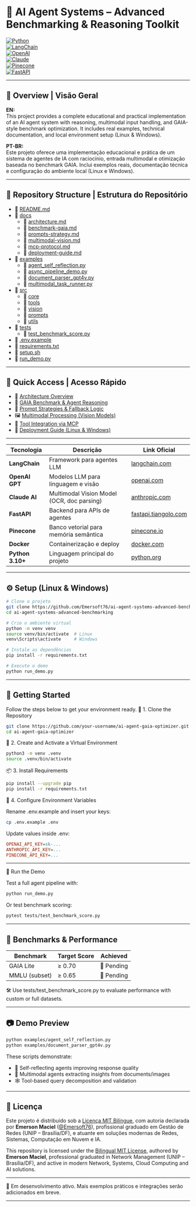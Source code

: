 # 🧠 AI Agent Systems – Advanced Benchmarking & Reasoning Toolkit  

[![Python](https://img.shields.io/badge/Python-3.10%2B-blue?logo=python&logoColor=white)](https://www.python.org/)  
[![LangChain](https://img.shields.io/badge/LangChain-Framework-informational?logo=langchain&color=blue)](https://www.langchain.com/)  
[![OpenAI](https://img.shields.io/badge/OpenAI-LLMs-green?logo=openai&logoColor=white)](https://openai.com/)  
[![Claude](https://img.shields.io/badge/Claude-Vision-orange)](https://www.anthropic.com/index/claude)  
[![Pinecone](https://img.shields.io/badge/Pinecone-VectorDB-blueviolet?logo=data&logoColor=white)](https://www.pinecone.io/)  
[![FastAPI](https://img.shields.io/badge/FastAPI-Backend-success?logo=fastapi)](https://fastapi.tiangolo.com/)  

---

## 📘 Overview | Visão Geral

**EN:**  
This project provides a complete educational and practical implementation of an AI agent system with reasoning, multimodal input handling, and GAIA-style benchmark optimization. It includes real examples, technical documentation, and local environment setup (Linux & Windows).

**PT-BR:**  
Este projeto oferece uma implementação educacional e prática de um sistema de agentes de IA com raciocínio, entrada multimodal e otimização baseada no benchmark GAIA. Inclui exemplos reais, documentação técnica e configuração do ambiente local (Linux e Windows).

---

## 📂 Repository Structure | Estrutura do Repositório

- 📄 [README.md](README.md)  
- 📁 [docs](docs/)  
  - 📄 [architecture.md](docs/architecture.md)  
  - 📄 [benchmark-gaia.md](docs/benchmark-gaia.md)  
  - 📄 [prompts-strategy.md](docs/prompts-strategy.md)  
  - 📄 [multimodal-vision.md](docs/multimodal-vision.md)  
  - 📄 [mcp-protocol.md](docs/mcp-protocol.md)  
  - 📄 [deployment-guide.md](docs/deployment-guide.md)  
- 📁 [examples](examples/)  
  - 📄 [agent_self_reflection.py](examples/agent_self_reflection.py)  
  - 📄 [async_pipeline_demo.py](examples/async_pipeline_demo.py)  
  - 📄 [document_parser_gpt4v.py](examples/document_parser_gpt4v.py)  
  - 📄 [multimodal_task_runner.py](examples/multimodal_task_runner.py)  
- 📁 [src](src/)  
  - 📁 [core](src/core/)  
  - 📁 [tools](src/tools/)  
  - 📁 [vision](src/vision/)  
  - 📁 [prompts](src/prompts/)  
  - 📁 [utils](src/utils/)  
- 📁 [tests](tests/)  
  - 📄 [test_benchmark_score.py](tests/test_benchmark_score.py)  
- 📄 [.env.example](.env.example)  
- 📄 [requirements.txt](requirements.txt)  
- 📄 [setup.sh](setup.sh)  
- 📄 [run_demo.py](run_demo.py)

---

## 🔗 Quick Access | Acesso Rápido

- 📘 [Architecture Overview](docs/architecture.md)  
- 🧠 [GAIA Benchmark & Agent Reasoning](docs/benchmark-gaia.md)  
- 🔁 [Prompt Strategies & Fallback Logic](docs/prompts-strategy.md)  
- 🖼️ [Multimodal Processing (Vision Models)](docs/multimodal-vision.md)  
- 🔧 [Tool Integration via MCP](docs/mcp-protocol.md)  
- 🚀 [Deployment Guide (Linux & Windows)](docs/deployment-guide.md)

---

  | Tecnologia       | Descrição                                  | Link Oficial                                            |
| ---------------- | ------------------------------------------ | ------------------------------------------------------- |
| **LangChain**    | Framework para agentes LLM                 | [langchain.com](https://www.langchain.com)              |
| **OpenAI GPT**   | Modelos LLM para linguagem e visão         | [openai.com](https://openai.com)                        |
| **Claude AI**    | Multimodal Vision Model (OCR, doc parsing) | [anthropic.com](https://www.anthropic.com/index/claude) |
| **FastAPI**      | Backend para APIs de agentes               | [fastapi.tiangolo.com](https://fastapi.tiangolo.com)    |
| **Pinecone**     | Banco vetorial para memória semântica      | [pinecone.io](https://www.pinecone.io)                  |
| **Docker**       | Containerização e deploy                   | [docker.com](https://www.docker.com/)                   |
| **Python 3.10+** | Linguagem principal do projeto             | [python.org](https://www.python.org/)                   |

---

## ⚙️ Setup (Linux & Windows)
```bash
# Clone o projeto
git clone https://github.com/Emersoft76/ai-agent-systems-advanced-benchmarking.git
cd ai-agent-systems-advanced-benchmarking

# Crie o ambiente virtual
python -m venv venv
source venv/bin/activate  # Linux
venv\Scripts\activate     # Windows

# Instale as dependências
pip install -r requirements.txt

# Execute o demo
python run_demo.py
```
---

## 🚀 Getting Started

Follow the steps below to get your environment ready.
🧩 1. Clone the Repository
```bash
git clone https://github.com/your-username/ai-agent-gaia-optimizer.git
cd ai-agent-gaia-optimizer
```

🐍 2. Create and Activate a Virtual Environment
```bash
python3 -m venv .venv
source .venv/bin/activate
```

📦 3. Install Requirements
```bash
pip install --upgrade pip
pip install -r requirements.txt
```

🔐 4. Configure Environment Variables

Rename .env.example and insert your keys:
```bash
cp .env.example .env
```
Update values inside .env:
```ini
OPENAI_API_KEY=sk-...
ANTHROPIC_API_KEY=...
PINECONE_API_KEY=...
```
---

🧪 Run the Demo

Test a full agent pipeline with:
```bash
python run_demo.py
```
Or test benchmark scoring:
```bash
pytest tests/test_benchmark_score.py
```
---

## 🎯 Benchmarks & Performance

| Benchmark     | Target Score | Achieved   |
| ------------- | ------------ | ---------- |
| GAIA Lite     | ≥ 0.70       | 🧪 Pending |
| MMLU (subset) | ≥ 0.65       | 🧪 Pending |

🛠 Use tests/test_benchmark_score.py to evaluate performance with custom or full datasets.

---

## 📷 Demo Preview
```bash
python examples/agent_self_reflection.py
python examples/document_parser_gpt4v.py
```
These scripts demonstrate:

- 🔁 Self-reflecting agents improving response quality
- 🧠 Multimodal agents extracting insights from documents/images
- 🕸️ Tool-based query decomposition and validation

---

## 📄 Licença

Este projeto é distribuído sob a [Licença MIT Bilíngue](./LICENSE), com autoria declarada por **Emerson Maciel** ([@Emersoft76](https://github.com/Emersoft76)), profissional graduado em Gestão de Redes (UNIP – Brasília/DF), e atuante em soluções modernas de Redes, Sistemas, Computação em Nuvem e IA.

This repository is licensed under the [Bilingual MIT License](./LICENSE), authored by **Emerson Maciel**, professional graduated in Network Management (UNIP – Brasília/DF), and active in modern Network, Systems, Cloud Computing and AI solutions.

---

🚧 Em desenvolvimento ativo. Mais exemplos práticos e integrações serão adicionados em breve.

---
